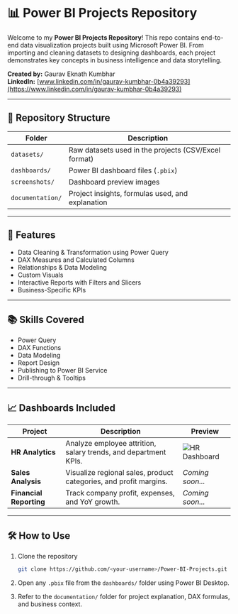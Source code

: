 
# 📊 Power BI Projects Repository

Welcome to my **Power BI Projects Repository**! This repo contains end-to-end data visualization projects built using Microsoft Power BI.
From importing and cleaning datasets to designing dashboards,
each project demonstrates key concepts in business intelligence and data storytelling.

**Created by:** Gaurav Eknath Kumbhar  
**LinkedIn:** [www.linkedin.com/in/gaurav-kumbhar-0b4a39293](https://www.linkedin.com/in/gaurav-kumbhar-0b4a39293)

---

## 📁 Repository Structure

| Folder | Description |
|--------|-------------|
| `datasets/` | Raw datasets used in the projects (CSV/Excel format) |
| `dashboards/` | Power BI dashboard files (`.pbix`) |
| `screenshots/` | Dashboard preview images |
| `documentation/` | Project insights, formulas used, and explanation |

---

## 📌 Features

- Data Cleaning & Transformation using Power Query  
- DAX Measures and Calculated Columns  
- Relationships & Data Modeling  
- Custom Visuals  
- Interactive Reports with Filters and Slicers  
- Business-Specific KPIs  

---

## 📚 Skills Covered

- Power Query  
- DAX Functions  
- Data Modeling  
- Report Design  
- Publishing to Power BI Service  
- Drill-through & Tooltips  

---

## 📈 Dashboards Included

| Project | Description | Preview |
|--------|-------------|---------|
| **HR Analytics** | Analyze employee attrition, salary trends, and department KPIs. | ![HR Dashboard](./screenshots/hr_dashboard_preview.png) |
| **Sales Analysis** | Visualize regional sales, product categories, and profit margins. | *Coming soon...* |
| **Financial Reporting** | Track company profit, expenses, and YoY growth. | *Coming soon...* |

---

## 🛠️ How to Use

1. Clone the repository  
   ```bash
   git clone https://github.com/<your-username>/Power-BI-Projects.git
   ```

2. Open any `.pbix` file from the `dashboards/` folder using Power BI Desktop.

3. Refer to the `documentation/` folder for project explanation, DAX formulas, and business context.
